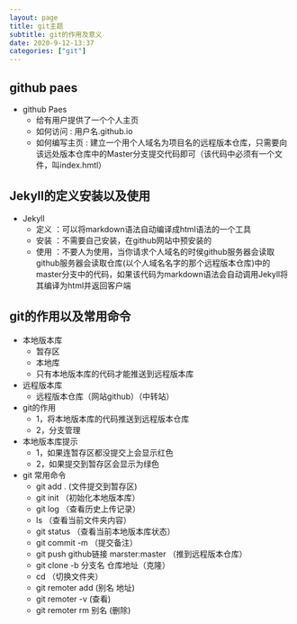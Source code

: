 ```yaml
---
layout: page
title: git主题
subtitle: git的作用及意义
date: 2020-9-12-13:37
categories: ["git"]
---
```



## github paes

- github Paes
   - 给有用户提供了一个个人主页
   - 如何访问 : 用户名.github.io
   - 如何编写主页 : 建立一个用个人域名为项目名的远程版本仓库，只需要向该远处版本仓库中的Master分支提交代码即可（该代码中必须有一个文件，叫index.hmtl）

## Jekyll的定义安装以及使用

- Jekyll
   - 定义 ：可以将markdown语法自动编译成html语法的一个工具
   - 安装 ：不需要自己安装，在github网站中预安装的
   - 使用 ：不要人为使用，当你请求个人域名的时侯github服务器会读取github服务器会读取仓库(以个人域名名字的那个远程版本仓库)中的master分支中的代码，如果该代码为markdown语法会自动调用Jekyll将其编译为html并返回客户端

## git的作用以及常用命令

-  本地版本库 
   - 暂存区
   - 本地库
   - 只有本地版本库的代码才能推送到远程版本库
-  远程版本库
   - 远程版本仓库（网站github）（中转站）
- git的作用
   - 1，将本地版本库的代码推送到远程版本仓库
   - 2，分支管理
-  本地版本库提示
   - 1，如果连暂存区都没提交上会显示红色
   - 2，如果提交到暂存区会显示为绿色
- git 常用命令
  - git add . (文件提交到暂存区)
  - git init （初始化本地版本库）
  - git log  （查看历史上传记录）
  - ls （查看当前文件夹内容）
  - git status （查看当前本地版本库状态）
  - git commit -m （提交备注）
  - git push github链接 marster:master （推到远程版本仓库）
  - git clone -b 分支名 仓库地址（克隆）
  - cd （切换文件夹）
  - git remoter add (别名 地址)
  - git remoter -v (查看)
  - git remoter rm 别名 (删除)